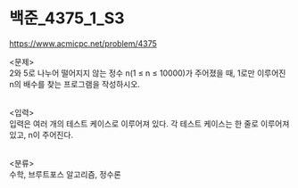 # 백준_4375_1_S3

https://www.acmicpc.net/problem/4375

<문제><br/>
2와 5로 나누어 떨어지지 않는 정수 n(1 ≤ n ≤ 10000)가 주어졌을 때, 1로만 이루어진 n의 배수를 찾는 프로그램을 작성하시오.<br/><br/>

<입력><br/>
입력은 여러 개의 테스트 케이스로 이루어져 있다. 각 테스트 케이스는 한 줄로 이루어져 있고, n이 주어진다.<br/><br/>

<분류><br/>
수학, 브루트포스 알고리즘, 정수론